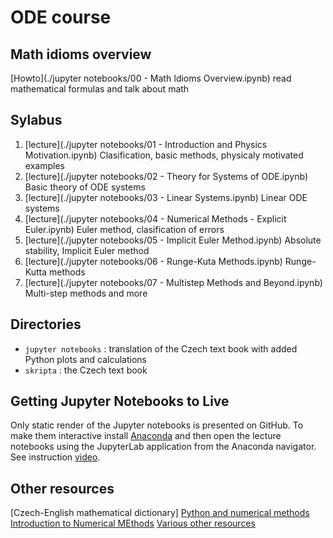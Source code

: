 # ODE course

## Math idioms overview
[Howto](./jupyter notebooks/00 - Math Idioms Overview.ipynb) read mathematical formulas and talk about math

## Sylabus

1. [lecture](./jupyter notebooks/01 - Introduction and Physics Motivation.ipynb) Clasification, basic methods, physicaly motivated examples
2. [lecture](./jupyter notebooks/02 - Theory for Systems of ODE.ipynb) Basic theory of ODE systems
3. [lecture](./jupyter notebooks/03 - Linear Systems.ipynb) Linear ODE systems
4. [lecture](./jupyter notebooks/04 - Numerical Methods - Explicit Euler.ipynb) Euler method, clasification of errors
5. [lecture](./jupyter notebooks/05 - Implicit Euler Method.ipynb) Absolute stability, Implicit Euler method
6. [lecture](./jupyter notebooks/06 - Runge-Kuta Methods.ipynb) Runge-Kutta methods
7. [lecture](./jupyter notebooks/07 - Multistep Methods and Beyond.ipynb) Multi-step methods and more

## Directories

- `jupyter notebooks` : translation of the Czech text book with added Python plots and calculations
- `skripta` : the Czech text book

## Getting Jupyter Notebooks to Live
Only static render of the Jupyter notebooks is presented on GitHub. To make them interactive
install [Anaconda](https://www.anaconda.com/download) and then open the lecture notebooks using the JupyterLab application from the Anaconda navigator.
See instruction [video](https://www.youtube.com/watch?v=ISqEwk9nB_Y).

## Other resources
[Czech-English mathematical dictionary]
[Python and numerical methods](https://pythonnumericalmethods.berkeley.edu/notebooks/chapter22.00-ODE-Initial-Value-Problems.html)
[Introduction to Numerical MEthods](https://notebook.community/Yuqi92/intro-numerical-methods/0_syllabus)
[Various other resources](https://dvillers.umons.ac.be/wiki/teaching:methcalchim:numerical_methods_for_ordinary_differential_equations#integration_of_ordinary_differential_equations)
